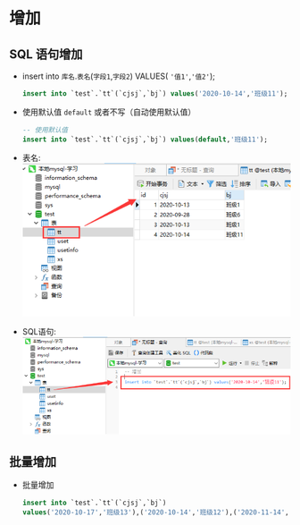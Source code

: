 # 增加

## SQL 语句增加

+ insert into `库名`.`表名`(`字段1`,`字段2`) VALUES( `'值1'`,`'值2'`);

  ```sql
  insert into `test`.`tt`(`cjsj`,`bj`) values('2020-10-14','班级11');
  ```

+ 使用默认值 `default` 或者不写（自动使用默认值）

  ```sql
  -- 使用默认值
  insert into `test`.`tt`(`cjsj`,`bj`) values(default,'班级11');
  ```

+ 表名: ![](增-表.png)
+ SQL语句: ![](增-sql语句.png)

## 批量增加

+ 批量增加

  ```sql
  insert into `test`.`tt`(`cjsj`,`bj`)
  values('2020-10-17','班级13'),('2020-10-14','班级12'),('2020-11-14','班级12');
  ```
